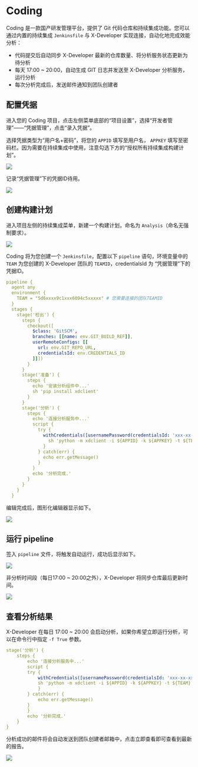# Coding

Coding 是一款国产研发管理平台，提供了 Git 代码仓库和持续集成功能。您可以通过内置的持续集成 `Jenkinsfile` 与 X-Developer 实现连接，自动化地完成效能分析：

- 代码提交后自动同步 X-Developer 最新的仓库数量、将分析服务状态更新为待分析
- 每天 17:00 ~ 20:00，自动生成 GIT 日志并发送至 X-Developer 分析服务，运行分析
- 每次分析完成后，发送邮件通知到团队创建者

## 配置凭据

进入您的 Coding 项目，点击左侧菜单底部的“项目设置”，选择“开发者管理”——“凭据管理”，点击“录入凭据”。

选择凭据类型为“用户名+密码”，将您的 `APPID` 填写至用户名， `APPKEY` 填写至密码栏。因为需要在持续集成中使用，注意勾选下方的“授权所有持续集成构建计划”。

![](../_media/coding-add-appid.png)

记录“凭据管理”下的凭据ID待用。

![](../_media/coding-credentials.png)

## 创建构建计划

进入项目左侧的持续集成菜单，新建一个构建计划，命名为 `Analysis`（命名无强制要求）。

![](../_media/coding-ci.png)

Coding 将为您创建一个 `Jenkinsfile`，配置以下 `pipeline` 语句，环境变量中的 `TEAM` 为您创建的 X-Developer 团队的 `TEAMID`，credentialsId 为 “凭据管理”下的凭据ID。

```yaml
pipeline {
  agent any
  environment {
    TEAM = "5d6xxxx9c1xxx6094c5xxxxx" # 您需要连接的团队TEAMID
  }
  stages {
    stage('检出') {
      steps {
        checkout([
          $class: 'GitSCM',
          branches: [[name: env.GIT_BUILD_REF]],
          userRemoteConfigs: [[
            url: env.GIT_REPO_URL,
            credentialsId: env.CREDENTIALS_ID
          ]]])
        }
      }
      stage('准备') {
        steps {
          echo '安装分析组件中...'
          sh 'pip install xdclient'
        }
      }
      stage('分析') {
        steps {
          echo '连接分析服务中...'
          script {
            try {
              withCredentials([usernamePassword(credentialsId: 'xxx-xx-xx-xx-xx', usernameVariable: 'APPID', passwordVariable: 'APPKEY')]) {
                sh 'python -m xdclient -i ${APPID} -k ${APPKEY} -t ${TEAM}'
              }
            } catch(err) {
              echo err.getMessage()
            }
          }
          echo '分析完成.'
        }
      }
    }
  }
```

编辑完成后，图形化编辑器显示如下。

![](../_media/coding-ci-editor.png)

## 运行 pipeline

签入 `pipeline` 文件，将触发自动运行，成功后显示如下。

![](../_media/coding-ci-result.png)

非分析时间段（每日17:00 ~ 20:00之外），X-Developer 将同步仓库最后更新时间。

![](../_media/coding-ci-success.png)

## 查看分析结果

X-Developer 在每日 17:00 ~ 20:00 会启动分析，如果你希望立即运行分析，可以在命令行中指定 `-f True` 参数。

```yaml
stage('分析') {
    steps {
        echo '连接分析服务中...'
        script {
        try {
            withCredentials([usernamePassword(credentialsId: 'xxx-xx-xx-xx-xx', usernameVariable: 'APPID', passwordVariable: 'APPKEY')]) {
            sh 'python -m xdclient -i ${APPID} -k ${APPKEY} -t ${TEAM} -f True'
            }
        } catch(err) {
            echo err.getMessage()
        }
        }
        echo '分析完成.'
    }
}
```

分析成功的邮件将会自动发送到团队创建者邮箱中，点击立即查看即可查看到最新的报告。

![](../_media/analysis-notice.png)

